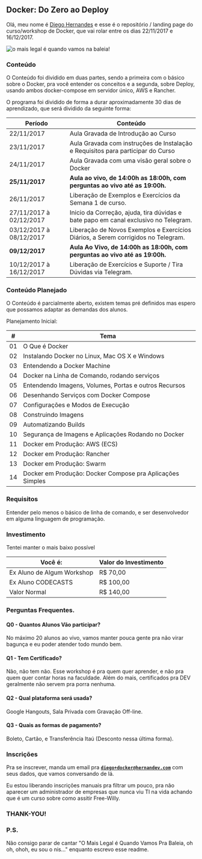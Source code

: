 ## Docker: Do Zero ao Deploy

Olá, meu nome é [Diego Hernandes](https://github.com/hernandev) e esse é o repositório / landing page do curso/workshop de Docker, que vai rolar entre os dias 22/11/2017 e 16/12/2017.

![o mais legal é quando vamos na baleia!](https://www.docker.com/sites/default/files/Whale%20Logo332_5.png)

### Conteúdo
O Conteúdo foi dividido em duas partes, sendo a primeira com o básico sobre o Docker, pra você entender os conceitos e a segunda, sobre Deploy, usando ambos docker-compose em servidor único, AWS e Rancher.

O programa foi dividido de forma a durar aproximadamente 30 dias de aprendizado, que será dividido da seguinte forma:

| Período                    | Conteúdo
| -                          | -
| 22/11/2017                 | Aula Gravada de Introdução ao Curso
| 23/11/2017                 | Aula Gravada com instruções de Instalação e Requisitos para participar do Curso
| 24/11/2017                 | Aula Gravada com uma visão geral sobre o Docker
| **25/11/2017**             | **Aula ao vivo, de 14:00h as 18:00h, com perguntas ao vivo até as 19:00h.**
| 26/11/2017                 | Liberação de Exemplos e Exercícios da Semana 1 de curso.
| 27/11/2017 à 02/12/2017    | Inicio da Correção, ajuda, tira dúvidas e bate papo em canal exclusivo no Telegram.
| 03/12/2017 à 08/12/2017    | Liberação de Novos Exemplos e Exercícios Diários, a Serem corrigidos no Telegram.
| **09/12/2017**             | **Aula Ao Vivo, de 14:00h as 18:00h, com perguntas ao vivo até as 19:00h.**
| 10/12/2017 à 16/12/2017    | Liberação de Exercícios e Suporte / Tira Dúvidas via Telegram.


### Conteúdo Planejado

O Conteúdo é parcialmente aberto, existem temas pré definidos mas espero que possamos adaptar as demandas dos alunos.

Planejamento Inicial:

| #  | Tema |
| -  | -    | 
| 01 | O Que é Docker |
| 02 | Instalando Docker no Linux, Mac OS X e Windows |
| 03 | Entendendo a Docker Machine |
| 04 | Docker na Linha de Comando, rodando serviços |
| 05 | Entendendo Imagens, Volumes, Portas e outros Recursos |
| 06 | Desenhando Serviços com Docker Compose |
| 07 | Configurações e Modos de Execução |
| 08 | Construindo Imagens |
| 09 | Automatizando Builds |
| 10 | Segurança de Imagens e Aplicações Rodando no Docker |
| 11 | Docker em Produção: AWS (ECS) |
| 12 | Docker em Produção: Rancher |
| 13 | Docker em Produção: Swarm |
| 14 | Docker em Produção: Docker Compose pra Aplicações Simples |


### Requisitos
Entender pelo menos o básico de linha de comando, e ser desenvolvedor em alguma linguagem de programação.

### Investimento
Tentei manter o mais baixo possível

| Você é:                    | Valor do Investimento  |
| -                          | -                      |
| Ex Aluno de Algum Workshop | R$ 70,00               |
| Ex Aluno CODECASTS         | R$ 100,00              |
| Valor Normal               | R$ 140,00              |


### Perguntas Frequentes.

#### Q0 - Quantos Alunos Vão participar?
No máximo 20 alunos ao vivo, vamos manter pouca gente pra não virar bagunça e eu poder atender todo mundo bem.

#### Q1 - Tem Certificado?
Não, não tem não. Esse workshop é pra quem quer aprender, e não pra quem quer contar horas na faculdade. Além do mais, certificados pra DEV geralmente não servem pra porra nenhuma.

#### Q2 - Qual plataforma será usada?
Google Hangouts, Sala Privada com Gravação Off-line.

#### Q3 - Quais as formas de pagamento?
Boleto, Cartão, e Transferência Itaú (Desconto nessa última forma).

### Inscrições
Pra se inscrever, manda um email pra **[`diego+docker@hernandev.com`](mailto:diego+docker@hernandev.com)** com seus dados, que vamos conversando de lá.

Eu estou liberando inscrições manuais pra filtrar um pouco, pra não aparecer um administrador de empresas que nunca viu TI na vida achando que é um curso sobre como assitir Free-Willy.

### THANK-YOU!

### P.S.
Não consigo parar de cantar "O Mais Legal é Quando Vamos Pra Baleia, oh oh, ohoh, eu sou o nis..." enquanto escrevo esse readme.
